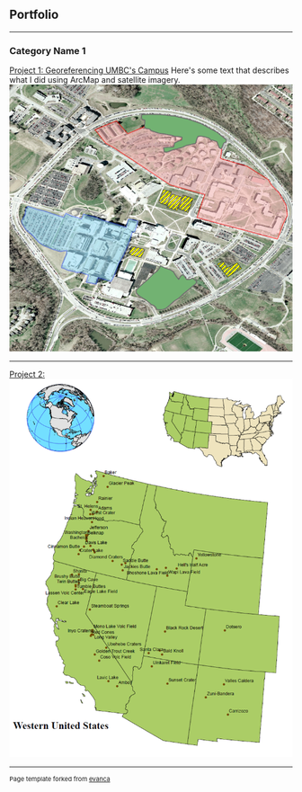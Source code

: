 ## Portfolio

---

### Category Name 1 

[Project 1: Georeferencing UMBC's Campus](/projects/project1)
Here's some text that describes what I did using ArcMap and satellite imagery.
<img src="images/L2P2_thumb.png?raw=true"/>

---
[Project 2: ](/projects/project1)
<img src="images/P4_thumb.PNG?raw=true"/>


---
<p style="font-size:11px">Page template forked from <a href="https://github.com/evanca/quick-portfolio">evanca</a></p>
<!-- Remove above link if you don't want to attibute -->
